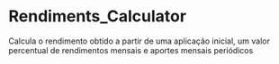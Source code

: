 # Rendiments_Calculator
Calcula o rendimento obtido a partir de uma aplicação inicial, um valor percentual de rendimentos mensais e aportes mensais periódicos
